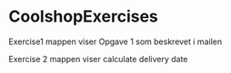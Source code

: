 # CoolshopExercises

Exercise1 mappen viser Opgave 1 som beskrevet i mailen 

Exercise 2 mappen viser calculate delivery date
